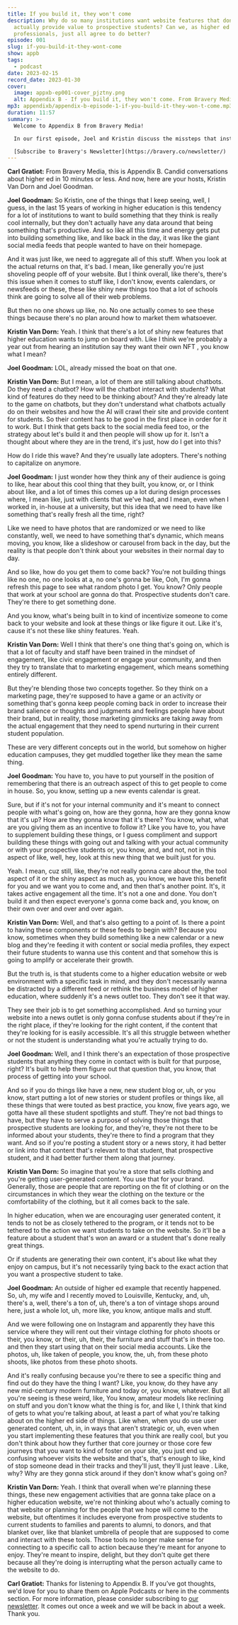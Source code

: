 ```yaml
---
title: If you build it, they won't come
description: Why do so many institutions want website features that don’t
  actually provide value to prospective students? Can we, as higher ed
  professionals, just all agree to do better?
episode: 001
slug: if-you-build-it-they-wont-come
show: appb
tags:
  - podcast
date: 2023-02-15
record_date: 2023-01-30
cover:
  image: appxb-ep001-cover_pjztny.png
  alt: Appendix B - If you build it, they won't come. From Bravery Media.
mp3: appendixb/appendix-b-episode-1-if-you-build-it-they-won-t-come.mp3
duration: 11:57
summary: >-
  Welcome to Appendix B from Bravery Media!

  In our first episode, Joel and Kristin discuss the missteps that institutions can sometimes take with their websites. Just because YOU really like that homepage carousel or giant social media feed, doesn’t mean it actually helps prospective students in their journeys. Do better!

  [Subscribe to Bravery's Newsletter](https://bravery.co/newsletter/)
---
```

**Carl Gratiot:** From Bravery Media, this is Appendix B. Candid conversations about higher ed in 10 minutes or less. And now, here are your hosts, Kristin Van Dorn and Joel Goodman. 

**Joel Goodman:** So Kristin, one of the things that I keep seeing, well, I guess, in the last 15 years of working in higher education is this tendency for a lot of institutions to want to build something that they think is really cool internally, but they don't actually have any data around that being something that's productive. And so like all this time and energy gets put into building something like, and like back in the day, it was like the giant social media feeds that people wanted to have on their homepage.

And it was just like, we need to aggregate all of this stuff. When you look at the actual returns on that, it's bad. I mean, like generally you're just shoveling people off of your website. But I think overall, like there's, there's this issue when it comes to stuff like, I don't know, events calendars, or newsfeeds or these, these like shiny new things too that a lot of schools think are going to solve all of their web problems.

But then no one shows up like, no. No one actually comes to see these things because there's no plan around how to market them whatsoever. 

**Kristin Van Dorn:** Yeah. I think that there's a lot of shiny new features that higher education wants to jump on board with. Like I think we're probably a year out from hearing an institution say they want their own NFT , you know what I mean?

**Joel Goodman:** LOL, already missed the boat on that one. 

**Kristin Van Dorn:** But I mean, a lot of them are still talking about chatbots. Do they need a chatbot? How will the chatbot interact with students? What kind of features do they need to be thinking about? And they're already late to the game on chatbots, but they don't understand what chatbots actually do on their websites and how the AI will crawl their site and provide content for students. So their content has to be good in the first place in order for it to work. But I think that gets back to the social media feed too, or the strategy about let's build it and then people will show up for it. Isn't a thought about where they are in the trend, it's just, how do I get into this?

How do I ride this wave? And they're usually late adopters. There's nothing to capitalize on anymore. 

**Joel Goodman:** I just wonder how they think any of their audience is going to like, hear about this cool thing that they built, you know, or, or I think about like, and a lot of times this comes up a lot during design processes where, I mean like, just with clients that we've had, and I mean, even when I worked in, in-house at a university, but this idea that we need to have like something that's really fresh all the time, right? 

Like we need to have photos that are randomized or we need to like constantly, well, we need to have something that's dynamic, which means moving, you know, like a slideshow or carousel from back in the day, but the reality is that people don't think about your websites in their normal day to day.

And so like, how do you get them to come back? You're not building things like no one, no one looks at a, no one's gonna be like, Ooh, I'm gonna refresh this page to see what random photo I get. You know? Only people that work at your school are gonna do that. Prospective students don't care. They're there to get something done.

And you know, what's being built in to kind of incentivize someone to come back to your website and look at these things or like figure it out. Like it's, cause it's not these like shiny features. Yeah. 

**Kristin Van Dorn:** Well I think that there's one thing that's going on, which is that a lot of faculty and staff have been trained in the mindset of engagement, like civic engagement or engage your community, and then they try to translate that to marketing engagement, which means something entirely different.

But they're blending those two concepts together. So they think on a marketing page, they're supposed to have a game or an activity or something that's gonna keep people coming back in order to increase their brand salience or thoughts and judgments and feelings people have about their brand, but in reality, those marketing gimmicks are taking away from the actual engagement that they need to spend nurturing in their current student population.

These are very different concepts out in the world, but somehow on higher education campuses, they get muddled together like they mean the same thing.

**Joel Goodman:** You have to, you have to put yourself in the position of remembering that there is an outreach aspect of this to get people to come in house. So, you know, setting up a new events calendar is great.

Sure, but if it's not for your internal community and it's meant to connect people with what's going on, how are they gonna, how are they gonna know that it's up? How are they gonna know that it's there? You know, what, what are you giving them as an incentive to follow it? Like you have to, you have to supplement building these things, or I guess compliment and support building these things with going out and talking with your actual community or with your prospective students or, you know, and, and not, not in this aspect of like, well, hey, look at this new thing that we built just for you.

Yeah. I mean, cuz still, like, they're not really gonna care about the, the tool aspect of it or the shiny aspect as much as, you know, we have this benefit for you and we want you to come and, and then that's another point. It's, it takes active engagement all the time. It's not a one and done. You don't build it and then expect everyone's gonna come back and, you know, on their own over and over and over again.

**Kristin Van Dorn:** Well, and that's also getting to a point of. Is there a point to having these components or these feeds to begin with? Because you know, sometimes when they build something like a new calendar or a new blog and they're feeding it with content or social media profiles, they expect their future students to wanna use this content and that somehow this is going to amplify or accelerate their growth.

But the truth is, is that students come to a higher education website or web environment with a specific task in mind, and they don't necessarily wanna be distracted by a different feed or rethink the business model of higher education, where suddenly it's a news outlet too. They don't see it that way.

They see their job is to get something accomplished. And so turning your website into a news outlet is only gonna confuse students about if they're in the right place, if they're looking for the right content, if the content that they're looking for is easily accessible. It's all this struggle between whether or not the student is understanding what you're actually trying to do. 

**Joel Goodman:** Well, and I think there's an expectation of those prospective students that anything they come in contact with is built for that purpose, right? It's built to help them figure out that question that, you know, that process of getting into your school.

And so if you do things like have a new, new student blog or, uh, or you know, start putting a lot of new stories or student profiles or things like, all these things that were touted as best practice, you know, five years ago, we gotta have all these student spotlights and stuff. They're not bad things to have, but they have to serve a purpose of solving those things that prospective students are looking for, and they're, they're not there to be informed about your students, they're there to find a program that they want. And so if you're posting a student story or a news story, it had better or link into that content that's relevant to that student, that prospective student, and it had better further them along that journey. 

**Kristin Van Dorn:** So imagine that you're a store that sells clothing and you're getting user-generated content. You use that for your brand. Generally, those are people that are reporting on the fit of clothing or on the circumstances in which they wear the clothing on the texture or the comfortability of the clothing, but it all comes back to the sale.

In higher education, when we are encouraging user generated content, it tends to not be as closely tethered to the program, or it tends not to be tethered to the action we want students to take on the website. So it'll be a feature about a student that's won an award or a student that's done really great things.

Or if students are generating their own content, it's about like what they enjoy on campus, but it's not necessarily tying back to the exact action that you want a prospective student to take.

**Joel Goodman:** An outside of higher ed example that recently happened. So, uh, my wife and I recently moved to Louisville, Kentucky, and, uh, there's a, well, there's a ton of, uh, there's a ton of vintage shops around here, just a whole lot, uh, more like, you know, antique malls and stuff.

And we were following one on Instagram and apparently they have this service where they will rent out their vintage clothing for photo shoots or their, you know, or their, uh, their, the furniture and stuff that's in there too. and then they start using that on their social media accounts. Like the photos, uh, like taken of people, you know, the, uh, from these photo shoots, like photos from these photo shoots.

And it's really confusing because you're there to see a specific thing and find out do they have the thing I want? Like, you know, do they have any new mid-century modern furniture and today or, you know, whatever. But all you're seeing is these weird, like, You know, amateur models like reclining on stuff and you don't know what the thing is for, and like I, I think that kind of gets to what you're talking about, at least a part of what you're talking about on the higher ed side of things. Like when, when you do use user generated content, uh, in, in ways that aren't strategic or, uh, even when you start implementing these features that you think are really cool, but you don't think about how they further that core journey or those core few journeys that you want to kind of foster on your site, you just end up confusing whoever visits the website and that's, that's enough to like, kind of stop someone dead in their tracks and they'll just, they'll just leave . Like, why? Why are they gonna stick around if they don't know what's going on?

**Kristin Van Dorn:** Yeah. I think that overall when we're planning these things, these new engagement activities that are gonna take place on a higher education website, we're not thinking about who's actually coming to that website or planning for the people that we hope will come to the website, but oftentimes it includes everyone from prospective students to current students to families and parents to alumni, to donors, and that blanket over, like that blanket umbrella of people that are supposed to come and interact with these tools. Those tools no longer make sense for connecting to a specific call to action because they're meant for anyone to enjoy. They're meant to inspire, delight, but they don't quite get there because all they're doing is interrupting what the person actually came to the website to do.

**Carl Gratiot:** Thanks for listening to Appendix B. If you’ve got thoughts, we'd love for you to share them on Apple Podcasts or here in the comments section. For more information, please consider subscribing to [our newsletter](https://bravery.co/newsletter/). It comes out once a week and we will be back in about a week. Thank you.